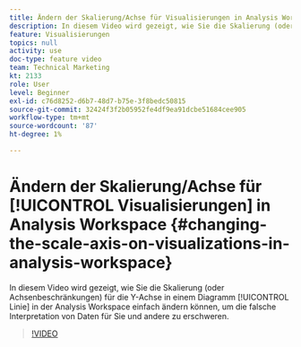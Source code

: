 ```yaml
---
title: Ändern der Skalierung/Achse für Visualisierungen in Analysis Workspace
description: In diesem Video wird gezeigt, wie Sie die Skalierung (oder Achsenbeschränkungen) für die Y-Achse in einem Liniendiagramm in der Analysis Workspace einfach ändern können, um die falsche Interpretation von Daten für Sie und andere zu erschweren.
feature: Visualisierungen
topics: null
activity: use
doc-type: feature video
team: Technical Marketing
kt: 2133
role: User
level: Beginner
exl-id: c76d8252-d6b7-48d7-b75e-3f8bedc50815
source-git-commit: 32424f3f2b05952fe4df9ea91dcbe51684cee905
workflow-type: tm+mt
source-wordcount: '87'
ht-degree: 1%

---
```


# Ändern der Skalierung/Achse für [!UICONTROL Visualisierungen] in Analysis Workspace {#changing-the-scale-axis-on-visualizations-in-analysis-workspace}

In diesem Video wird gezeigt, wie Sie die Skalierung (oder Achsenbeschränkungen) für die Y-Achse in einem Diagramm [!UICONTROL Linie] in der Analysis Workspace einfach ändern können, um die falsche Interpretation von Daten für Sie und andere zu erschweren.

>[!VIDEO](https://video.tv.adobe.com/v/24708/?quality=12)
